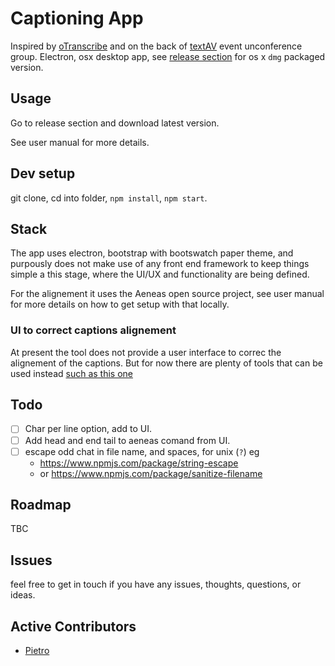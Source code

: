 # Captioning App 

Inspired by [oTranscribe](http://otranscribe.com) and on the back of [textAV](http://textAV.tech) event unconference group. Electron, osx desktop app, see [release section](https://github.com/pietrop/captioning-app/releases/tag/1.0.0) for os x `dmg` packaged version.


##  Usage

Go to release section and download latest version. 

See user manual for more details. 

## Dev setup 

git clone, cd into folder, `npm install`, `npm start`.

## Stack 

The app uses electron, bootstrap with bootswatch paper theme, and purpously does not make use of any front end framework to keep things simple a this stage, where the UI/UX and functionality are being defined.

For the alignement it uses the Aeneas open source project, see user manual for more details on how to get setup with that locally.


### UI to correct captions alignement 
At present the tool does not provide a user interface to correc the alignement of the captions. But for now there are plenty of tools that can be used instead [such as this one](http://www.closedcaptioncreator.com/)

## Todo 

- [ ] Char per line option, add to UI.
- [ ] Add head and end tail to aeneas comand from UI.
- [ ] escape odd chat in file name, and spaces, for unix (`?`) eg
	- https://www.npmjs.com/package/string-escape
	- or https://www.npmjs.com/package/sanitize-filename


## Roadmap

TBC

## Issues
feel free to get in touch if you have any issues, thoughts, questions, or ideas.

## Active Contributors 

- [Pietro](http://twitter.com/pietropassarell)




<!-- Initial requirements gathering and specification while at textAV with Joseph Polizzotto, Gideo, Marshal, and Jane -->


